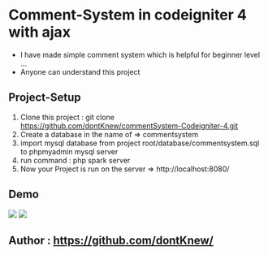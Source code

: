 
# Comment-System in codeigniter 4 with ajax
  - I have made simple comment system which is helpful for beginner level ...
  - Anyone can understand this project


## Project-Setup
  1. Clone this project : git clone https://github.com/dontKnew/commentSystem-Codeigniter-4.git
  2. Create a database in the name of => commentsystem
  3. import mysql database from project root/database/commentsystem.sql to phpmyadmin mysql server
  4. run command : php spark server
  5. Now your Project is run on the server => http://localhost:8080/

## Demo
  <img src="https://github.com/dontKnew/commentSystem-Codeigniter-4/tree/master/public/image/demo.png"/>
  <img src="https://github.com/dontKnew/commentSystem-Codeigniter-4/tree/master/public/image/demo1.png"/>


## Author : https://github.com/dontKnew/

